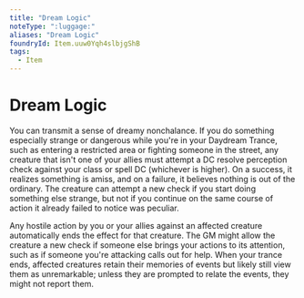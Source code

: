 ```yaml
---
title: "Dream Logic"
noteType: ":luggage:"
aliases: "Dream Logic"
foundryId: Item.uuw0Yqh4slbjgShB
tags:
  - Item
---
```


# Dream Logic

You can transmit a sense of dreamy nonchalance. If you do something especially strange or dangerous while you're in your Daydream Trance, such as entering a restricted area or fighting someone in the street, any creature that isn't one of your allies must attempt a DC resolve perception check against your class or spell DC (whichever is higher). On a success, it realizes something is amiss, and on a failure, it believes nothing is out of the ordinary. The creature can attempt a new check if you start doing something else strange, but not if you continue on the same course of action it already failed to notice was peculiar.

Any hostile action by you or your allies against an affected creature automatically ends the effect for that creature. The GM might allow the creature a new check if someone else brings your actions to its attention, such as if someone you're attacking calls out for help. When your trance ends, affected creatures retain their memories of events but likely still view them as unremarkable; unless they are prompted to relate the events, they might not report them.
